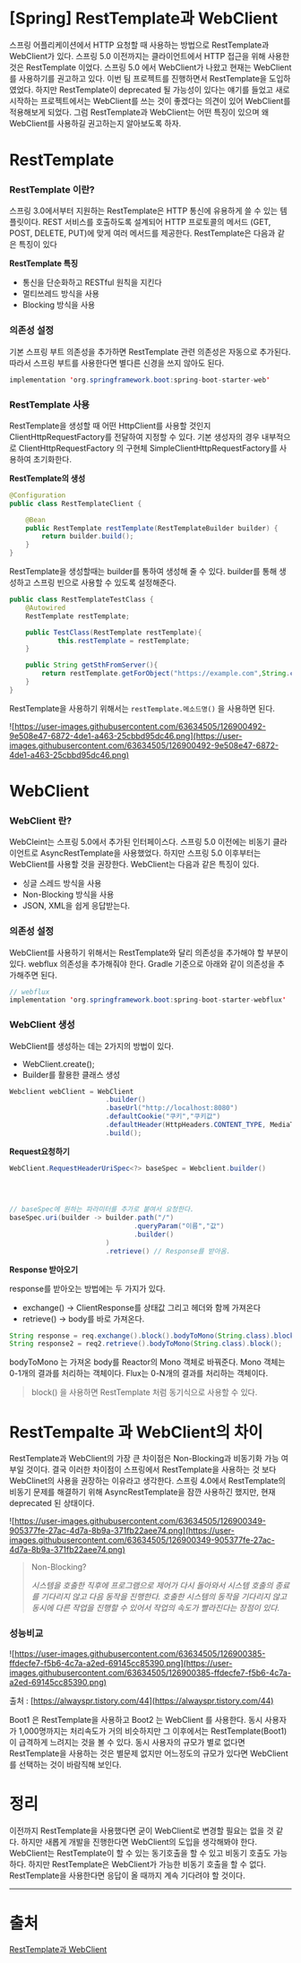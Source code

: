 # [Spring] RestTemplate과 WebClient

스프링 어플리케이션에서 HTTP 요청할 때 사용하는 방법으로 RestTemplate과 WebClient가 있다. 스프링 5.0 이전까지는 클라이언트에서 HTTP 접근을 위해 사용한 것은 RestTemplate 이었다. 스프링 5.0 에서 WebClient가 나왔고 현재는 WebClient를 사용하기를 권고하고 있다. 이번 팀 프로젝트를 진행하면서 RestTemplate을 도입하였었다. 하지만 RestTemplate이 deprecated 될 가능성이 있다는 얘기를 들었고 새로 시작하는 프로젝트에서는 WebClient를 쓰는 것이 좋겠다는 의견이 있어 WebClient를 적용해보게 되었다. 그럼 RestTemplate과 WebClient는 어떤 특징이 있으며 왜 WebClient를 사용하길 권고하는지 알아보도록 하자.

# **RestTemplate**

### **RestTemplate 이란?**

스프링 3.0에서부터 지원하는 RestTemplate은 HTTP 통신에 유용하게 쓸 수 있는 템플릿이다. REST 서비스를 호출하도록 설계되어 HTTP 프로토콜의 메서드 (GET, POST, DELETE, PUT)에 맞게 여러 메서드를 제공한다. RestTemplate은 다음과 같은 특징이 있다

**RestTemplate 특징**

- 통신을 단순화하고 RESTful 원칙을 지킨다
- 멀티쓰레드 방식을 사용
- Blocking 방식을 사용

### **의존성 설정**

기본 스프링 부트 의존성을 추가하면 RestTemplate 관련 의존성은 자동으로 추가된다. 따라서 스프링 부트를 사용한다면 별다른 신경을 쓰지 않아도 된다.

```java
implementation 'org.springframework.boot:spring-boot-starter-web'
```

### **RestTemplate 사용**

RestTemplate을 생성할 때 어떤 HttpClient를 사용할 것인지 ClientHttpRequestFactory를 전달하여 지정할 수 있다. 기본 생성자의 경우 내부적으로 ClientHttpRequestFactory 의 구현체 SimpleClientHttpRequestFactory를 사용하여 초기화한다.

**RestTemplate의 생성**

```java
@Configuration
public class RestTemplateClient {

    @Bean
    public RestTemplate restTemplate(RestTemplateBuilder builder) {
        return builder.build();
    }
}
```

RestTemplate을 생성할때는 builder를 통하여 생성해 줄 수 있다. builder를 통해 생성하고 스프링 빈으로 사용할 수 있도록 설정해준다.

```java
public class RestTemplateTestClass {
    @Autowired 
    RestTemplate restTemplate;

    public TestClass(RestTemplate restTemplate){
            this.restTemplate = restTemplate;
    }

    public String getSthFromServer(){
        return restTemplate.getForObject("https://example.com",String.class);
    }
}
```

RestTemplate을 사용하기 위해서는 `restTemplate.메소드명()` 을 사용하면 된다.

![https://user-images.githubusercontent.com/63634505/126900492-9e508e47-6872-4de1-a463-25cbbd95dc46.png](https://user-images.githubusercontent.com/63634505/126900492-9e508e47-6872-4de1-a463-25cbbd95dc46.png)

# **WebClient**

### **WebClient 란?**

WebCleint는 스프링 5.0에서 추가된 인터페이스다. 스프링 5.0 이전에는 비동기 클라이언트로 AsyncRestTemplate을 사용했었다. 하지만 스프링 5.0 이후부터는 WebClient를 사용할 것을 권장한다. WebClient는 다음과 같은 특징이 있다.

- 싱글 스레드 방식을 사용
- Non-Blocking 방식을 사용
- JSON, XML을 쉽게 응답받는다.

### **의존성 설정**

WebClient를 사용하기 위해서는 RestTemplate와 달리 의존성을 추가해야 할 부분이 있다. webflux 의존성을 추가해줘야 한다. Gradle 기준으로 아래와 같이 의존성을 추가해주면 된다.

```java
// webflux
implementation 'org.springframework.boot:spring-boot-starter-webflux'
```

### **WebClient 생성**

WebClient를 생성하는 데는 2가지의 방법이 있다.

- WebClient.create();
- Builder를 활용한 클래스 생성

```java
Webclient webClient = WebClient
	                    .builder()
	                    .baseUrl("http://localhost:8080")
	                    .defaultCookie("쿠키","쿠키값")
	                    .defaultHeader(HttpHeaders.CONTENT_TYPE, MediaType.APPLICATION_JSON_VALUE)
	                    .build();
```

**Request요청하기**

```java
WebClient.RequestHeaderUriSpec<?> baseSpec = Webclient.builder()
																								.baseUrl("주소")
																								.build()
																								.get();

// baseSpec에 원하는 파라미터를 추가로 붙여서 요청한다. 
baseSpec.uri(builder -> builder.path("/")
                               .queryParam("이름","값")
                               .builder()
                        )
                        .retrieve() // Response를 받아옴.
```

**Response 받아오기**

response를 받아오는 방법에는 두 가지가 있다.

- exchange() → ClientResponse를 상태값 그리고 헤더와 함께 가져온다
- retrieve() → body를 바로 가져온다.

```java
String response = req.exchange().block().bodyToMono(String.class).block();
String response2 = req2.retrieve().bodyToMono(String.class).block();
```

bodyToMono 는 가져온 body를 Reactor의 Mono 객체로 바꿔준다. Mono 객체는 0-1개의 결과를 처리하는 객체이다. Flux는 0-N개의 결과를 처리하는 객체이다.

> block() 을 사용하면 RestTemplate 처럼 동기식으로 사용할 수 있다.
> 

# **RestTempalte 과 WebClient의 차이**

RestTemplate과 WebClient의 가장 큰 차이점은 Non-Blocking과 비동기화 가능 여부일 것이다. 결국 이러한 차이점이 스프링에서 RestTemplate을 사용하는 것 보다 WebClinet의 사용을 권장하는 이유라고 생각한다. 스프링 4.0에서 RestTemplate의 비동기 문제를 해결하기 위해 AsyncRestTemplate을 잠깐 사용하긴 했지만, 현재 deprecated 된 상태이다.

![https://user-images.githubusercontent.com/63634505/126900349-905377fe-27ac-4d7a-8b9a-371fb22aee74.png](https://user-images.githubusercontent.com/63634505/126900349-905377fe-27ac-4d7a-8b9a-371fb22aee74.png)

> Non-Blocking?
> 
> 
> *시스템을 호출한 직후에 프로그램으로 제어가 다시 돌아와서 시스템 호출의 종료를 기다리지 않고 다음 동작을 진행한다. 호출한 시스템의 동작을 기다리지 않고 동시에 다른 작업을 진행할 수 있어서 작업의 속도가 빨라진다는 장점이 있다.*
> 

### **성능비교**

![https://user-images.githubusercontent.com/63634505/126900385-ffdecfe7-f5b6-4c7a-a2ed-69145cc85390.png](https://user-images.githubusercontent.com/63634505/126900385-ffdecfe7-f5b6-4c7a-a2ed-69145cc85390.png)

출처 : [https://alwayspr.tistory.com/44](https://alwayspr.tistory.com/44)

Boot1 은 RestTemplate을 사용하고 Boot2 는 WebClient 를 사용한다. 동시 사용자가 1,000명까지는 처리속도가 거의 비슷하지만 그 이후에서는 RestTemplate(Boot1) 이 급격하게 느려지는 것을 볼 수 있다. 동시 사용자의 규모가 별로 없다면 RestTemplate을 사용하는 것은 별문제 없지만 어느정도의 규모가 있다면 WebClient를 선택하는 것이 바람직해 보인다.

# **정리**

이전까지 RestTemplate을 사용했다면 굳이 WebClient로 변경할 필요는 없을 것 같다. 하지만 새롭게 개발을 진행한다면 WebClient의 도입을 생각해봐야 한다. WebClient는 RestTemplate이 할 수 있는 동기호출을 할 수 있고 비동기 호출도 가능하다. 하지만 RestTemplate은 WebClient가 가능한 비동기 호출을 할 수 없다. RestTemplate을 사용한다면 응답이 올 때까지 계속 기다려야 할 것이다.

---

# 출처

[RestTemplate과 WebClient](https://tecoble.techcourse.co.kr/post/2021-07-25-resttemplate-webclient/)